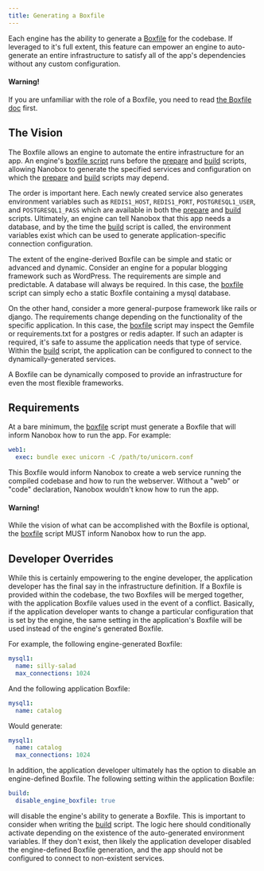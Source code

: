 ```yaml
---
title: Generating a Boxfile
---
```


Each engine has the ability to generate a [Boxfile](/getting-started/boxfile/) for the codebase. If leveraged to it's full extent, this feature can empower an engine to auto-generate an entire infrastructure to satisfy all of the app's dependencies without any custom configuration.

#### **Warning!**

If you are unfamiliar with the role of a Boxfile, you need to read [the Boxfile doc](/boxfile/) first.

## The Vision

The Boxfile allows an engine to automate the entire infrastructure for an app. An engine's [boxfile script](/engines/scripts/boxfile/) runs before the [prepare](/engines/scripts/prepare/) and [build](/engines/scripts/build/) scripts, allowing Nanobox to generate the specified services and configuration on which the [prepare](/engines/scripts/prepare) and [build](/engines/scripts/build) scripts may depend.

The order is important here. Each newly created service also generates environment variables such as `REDIS1_HOST`, `REDIS1_PORT`, `POSTGRESQL1_USER`, and `POSTGRESQL1_PASS` which are available in both the [prepare](/engines/scripts/prepare/) and [build](/engines/scripts/build/) scripts. Ultimately, an engine can tell Nanobox that this app needs a database, and by the time the [build](/engines/scripts/build/) script is called, the environment variables exist which can be used to generate application-specific connection configuration.

The extent of the engine-derived Boxfile can be simple and static or advanced and dynamic. Consider an engine for a popular blogging framework such as WordPress. The requirements are simple and predictable. A database will always be required. In this case, the [boxfile](/engines/scripts/boxfile) script can simply echo a static Boxfile containing a mysql database.

On the other hand, consider a more general-purpose framework like rails or django. The requirements change depending on the functionality of the specific application. In this case, the [boxfile](/engines/scripts/boxfile) script may inspect the Gemfile or requirements.txt for a postgres or redis adapter. If such an adapter is required, it's safe to assume the application needs that type of service. Within the [build](/engines/scripts/build) script, the application can be configured to connect to the dynamically-generated services.

A Boxfile can be dynamically composed to provide an infrastructure for even the most flexible frameworks.

## Requirements

At a bare minimum, the [boxfile](/engines/scripts/boxfile) script must generate a Boxfile that will inform Nanobox how to run the app. For example:

```yaml
web1:
  exec: bundle exec unicorn -C /path/to/unicorn.conf
```

This Boxfile would inform Nanobox to create a web service running the compiled codebase and how to run the webserver. Without a "web" or "code" declaration, Nanobox wouldn't know how to run the app.

#### Warning!

While the vision of what can be accomplished with the Boxfile is optional, the [boxfile](/engines/scripts/boxfile) script MUST inform Nanobox how to run the app.

## Developer Overrides

While this is certainly empowering to the engine developer, the application developer has the final say in the infrastructure definition. If a Boxfile is provided within the codebase, the two Boxfiles will be merged together, with the application Boxfile values used in the event of a conflict. Basically, if the application developer wants to change a particular configuration that is set by the engine, the same setting in the application's Boxfile will be used instead of the engine's generated Boxfile.

For example, the following engine-generated Boxfile:

```yaml
mysql1:
  name: silly-salad
  max_connections: 1024
```

And the following application Boxfile:

```yaml
mysql1:
  name: catalog
```

Would generate:

```yaml
mysql1:
  name: catalog
  max_connections: 1024
```


In addition, the application developer ultimately has the option to disable an engine-defined Boxfile. The following setting within the application Boxfile:

```yaml
build:
  disable_engine_boxfile: true
```

will disable the engine's ability to generate a Boxfile. This is important to consider when writing the [build](/engines/scripts/build) script. The logic here should conditionally activate depending on the existence of the auto-generated environment variables. If they don't exist, then likely the application developer disabled the engine-defined Boxfile generation, and the app should not be configured to connect to non-existent services.
